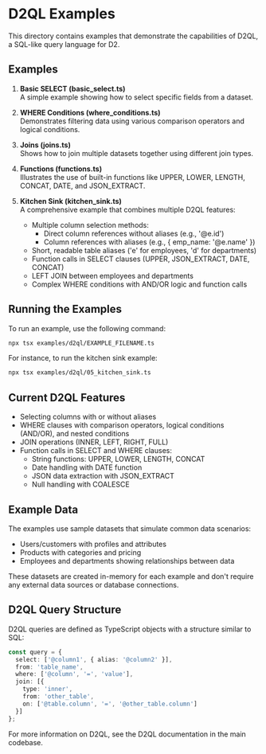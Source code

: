 # D2QL Examples

This directory contains examples that demonstrate the capabilities of D2QL, a SQL-like query language for D2.

## Examples

1. **Basic SELECT (basic_select.ts)**  
   A simple example showing how to select specific fields from a dataset.

2. **WHERE Conditions (where_conditions.ts)**  
   Demonstrates filtering data using various comparison operators and logical conditions.

3. **Joins (joins.ts)**  
   Shows how to join multiple datasets together using different join types.

4. **Functions (functions.ts)**  
   Illustrates the use of built-in functions like UPPER, LOWER, LENGTH, CONCAT, DATE, and JSON_EXTRACT.

5. **Kitchen Sink (kitchen_sink.ts)**  
   A comprehensive example that combines multiple D2QL features:
   - Multiple column selection methods:
     - Direct column references without aliases (e.g., '@e.id')
     - Column references with aliases (e.g., { emp_name: '@e.name' })
   - Short, readable table aliases ('e' for employees, 'd' for departments)
   - Function calls in SELECT clauses (UPPER, JSON_EXTRACT, DATE, CONCAT)
   - LEFT JOIN between employees and departments
   - Complex WHERE conditions with AND/OR logic and function calls

## Running the Examples

To run an example, use the following command:

```bash
npx tsx examples/d2ql/EXAMPLE_FILENAME.ts
```

For instance, to run the kitchen sink example:

```bash
npx tsx examples/d2ql/05_kitchen_sink.ts
```

## Current D2QL Features

- Selecting columns with or without aliases
- WHERE clauses with comparison operators, logical conditions (AND/OR), and nested conditions
- JOIN operations (INNER, LEFT, RIGHT, FULL)
- Function calls in SELECT and WHERE clauses:
  - String functions: UPPER, LOWER, LENGTH, CONCAT
  - Date handling with DATE function
  - JSON data extraction with JSON_EXTRACT
  - Null handling with COALESCE

## Example Data

The examples use sample datasets that simulate common data scenarios:

- Users/customers with profiles and attributes
- Products with categories and pricing
- Employees and departments showing relationships between data

These datasets are created in-memory for each example and don't require any external data sources or database connections.

## D2QL Query Structure

D2QL queries are defined as TypeScript objects with a structure similar to SQL:

```typescript
const query = {
  select: ['@column1', { alias: '@column2' }],
  from: 'table_name',
  where: ['@column', '=', 'value'],
  join: [{
    type: 'inner',
    from: 'other_table',
    on: ['@table.column', '=', '@other_table.column']
  }]
};
```

For more information on D2QL, see the D2QL documentation in the main codebase. 